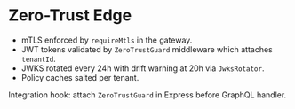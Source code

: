 # Zero-Trust Edge

- mTLS enforced by `requireMtls` in the gateway.
- JWT tokens validated by `ZeroTrustGuard` middleware which attaches `tenantId`.
- JWKS rotated every 24h with drift warning at 20h via `JwksRotator`.
- Policy caches salted per tenant.

Integration hook: attach `ZeroTrustGuard` in Express before GraphQL handler.
